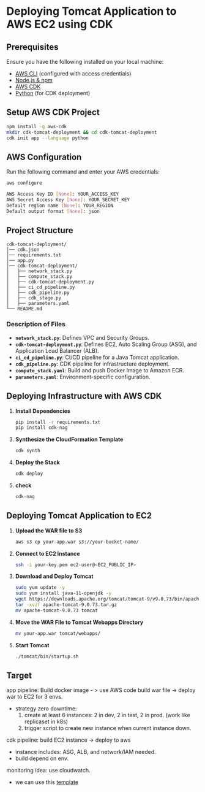 # Deploying Tomcat Application to AWS EC2 using CDK

## Prerequisites

Ensure you have the following installed on your local machine:

- [AWS CLI](https://aws.amazon.com/cli/) (configured with access credentials)
- [Node.js & npm](https://nodejs.org/)
- [AWS CDK](https://docs.aws.amazon.com/cdk/v2/guide/home.html)
- [Python](https://www.python.org/) (for CDK deployment)

## Setup AWS CDK Project

```sh
npm install -g aws-cdk
mkdir cdk-tomcat-deployment && cd cdk-tomcat-deployment
cdk init app --language python
```

## AWS Configuration

Run the following command and enter your AWS credentials:

```sh
aws configure

AWS Access Key ID [None]: YOUR_ACCESS_KEY
AWS Secret Access Key [None]: YOUR_SECRET_KEY
Default region name [None]: YOUR_REGION
Default output format [None]: json
```

## Project Structure

```plaintext
cdk-tomcat-deployment/
│── cdk.json
│── requirements.txt
│── app.py
│── cdk-tomcat-deployment/
│   ├── network_stack.py
│   ├── compute_stack.py
│   ├── cdk-tomcat-deployment.py
│   ├── ci_cd_pipeline.py
│   ├── cdk_pipeline.py
│   ├── cdk_stage.py
│   ├── parameters.yaml
└── README.md
```

### Description of Files

- **`network_stack.py`**: Defines VPC and Security Groups.
- **`cdk-tomcat-deployment.py`**: Defines EC2, Auto Scaling Group (ASG), and Application Load Balancer (ALB).
- **`ci_cd_pipeline.py`**: CI/CD pipeline for a Java Tomcat application.
- **`cdk_pipeline.py`**: CDK pipeline for infrastructure deployment.
- **`compute_stack.yaml`**: Build and push Docker Image to Amazon ECR.
- **`parameters.yaml`**: Environment-specific configuration.

## Deploying Infrastructure with AWS CDK

1. **Install Dependencies**
   ```sh
   pip install -r requirements.txt
   pip install cdk-nag

   ```
<!-- 2. **Bootstrap AWS CDK (if not done before)**
   ```sh
   cdk bootstrap aws://<AWS_ACCOUNT_ID>/<AWS_REGION>
   ``` -->
3. **Synthesize the CloudFormation Template**
   ```sh
   cdk synth
   ```
4. **Deploy the Stack**
   ```sh
   cdk deploy
   ```
5. **check**
    ```sh
   cdk-nag
   ```

## Deploying Tomcat Application to EC2

1. **Upload the WAR file to S3**
   ```sh
   aws s3 cp your-app.war s3://your-bucket-name/
   ```
2. **Connect to EC2 Instance**
   ```sh
   ssh -i your-key.pem ec2-user@<EC2_PUBLIC_IP>
   ```
3. **Download and Deploy Tomcat**
   ```sh
   sudo yum update -y
   sudo yum install java-11-openjdk -y
   wget https://downloads.apache.org/tomcat/tomcat-9/v9.0.73/bin/apache-tomcat-9.0.73.tar.gz
   tar -xvzf apache-tomcat-9.0.73.tar.gz
   mv apache-tomcat-9.0.73 tomcat
   ```
4. **Move the WAR File to Tomcat Webapps Directory**
   ```sh
   mv your-app.war tomcat/webapps/
   ```
5. **Start Tomcat**
   ```sh
   ./tomcat/bin/startup.sh
   ```

## Target

app pipeline: Build docker image - > use AWS code build war file -> deploy war to EC2 for 3 envs.
-  strategy zero downtime:
    1. create at least 6 instances: 2 in dev, 2 in test, 2 in prod. (work like replicaset in k8s)
    2. trigger script to create new instance when current instance down.

cdk pipeline: build EC2 instance -> deploy to aws
- instance includes: ASG, ALB, and network/IAM needed.
- build depend on env.

monitoring idea: use cloudwatch.
- we can use this [template](./cdk_tomcat_deployment/pics/monitoring.png)